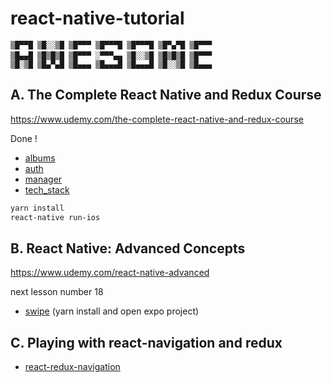 # react-native-tutorial

```
▒█▀▀█ ▒█░░▒█ ▒█▀▀▀ ▒█▀▀▀█ ▒█▀▀▀█ ▒█▀▄▀█ ▒█▀▀▀ 
▒█▄▄█ ▒█▒█▒█ ▒█▀▀▀ ░▀▀▀▄▄ ▒█░░▒█ ▒█▒█▒█ ▒█▀▀▀ 　
▒█░▒█ ▒█▄▀▄█ ▒█▄▄▄ ▒█▄▄▄█ ▒█▄▄▄█ ▒█░░▒█ ▒█▄▄▄ 
```

## A. The Complete React Native and Redux Course
https://www.udemy.com/the-complete-react-native-and-redux-course

Done !  

- [albums](albums/)
- [auth](auth/)
- [manager](manager/)
- [tech_stack](tech_stack/)

```bash
yarn install
react-native run-ios
```

## B. React Native: Advanced Concepts
https://www.udemy.com/react-native-advanced

next lesson number 18

- [swipe](swipe/) (yarn install and open expo project)

## C. Playing with react-navigation and redux
- [react-redux-navigation](react-redux-navigation/)
